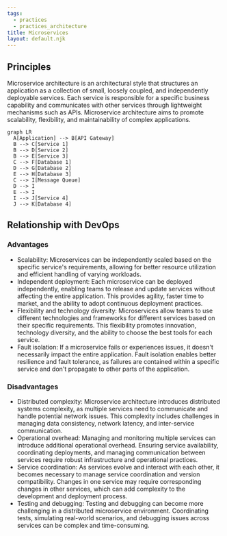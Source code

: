 ```yaml
---
tags:
  - practices
  - practices_architecture
title: Microservices
layout: default.njk
---
```


## Principles

Microservice architecture is an architectural style that structures an application as a collection of small, loosely coupled, and independently deployable services. Each service is responsible for a specific business capability and communicates with other services through lightweight mechanisms such as APIs. Microservice architecture aims to promote scalability, flexibility, and maintainability of complex applications.

```mermaid
graph LR
  A[Application] --> B[API Gateway]
  B --> C[Service 1]
  B --> D[Service 2]
  B --> E[Service 3]
  C --> F[Database 1]
  D --> G[Database 2]
  E --> H[Database 3]
  C --> I[Message Queue]
  D --> I
  E --> I
  I --> J[Service 4]
  J --> K[Database 4]
```

## Relationship with DevOps

### Advantages

- Scalability: Microservices can be independently scaled based on the specific service's requirements, allowing for better resource utilization and efficient handling of varying workloads.
- Independent deployment: Each microservice can be deployed independently, enabling teams to release and update services without affecting the entire application. This provides agility, faster time to market, and the ability to adopt continuous deployment practices.
- Flexibility and technology diversity: Microservices allow teams to use different technologies and frameworks for different services based on their specific requirements. This flexibility promotes innovation, technology diversity, and the ability to choose the best tools for each service.
- Fault isolation: If a microservice fails or experiences issues, it doesn't necessarily impact the entire application. Fault isolation enables better resilience and fault tolerance, as failures are contained within a specific service and don't propagate to other parts of the application.

### Disadvantages

- Distributed complexity: Microservice architecture introduces distributed systems complexity, as multiple services need to communicate and handle potential network issues. This complexity includes challenges in managing data consistency, network latency, and inter-service communication.
- Operational overhead: Managing and monitoring multiple services can introduce additional operational overhead. Ensuring service availability, coordinating deployments, and managing communication between services require robust infrastructure and operational practices.
- Service coordination: As services evolve and interact with each other, it becomes necessary to manage service coordination and version compatibility. Changes in one service may require corresponding changes in other services, which can add complexity to the development and deployment process.
- Testing and debugging: Testing and debugging can become more challenging in a distributed microservice environment. Coordinating tests, simulating real-world scenarios, and debugging issues across services can be complex and time-consuming.
